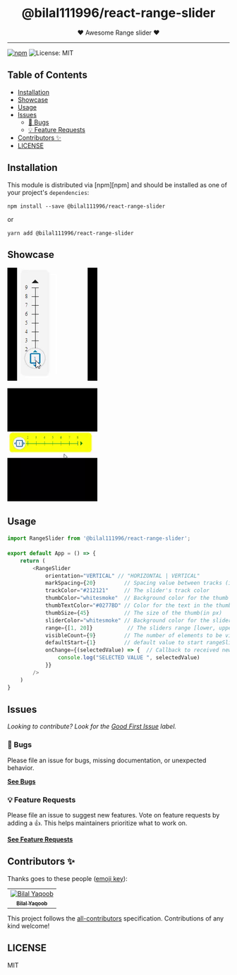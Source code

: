 <div align="center">
<h1>@bilal111996/react-range-slider</h1>

<p>❤ Awesome Range slider ❤</p>
</div>

---

<!-- prettier-ignore-start -->
[![npm](https://img.shields.io/npm/v/@bilal111996/react-range-slider)](https://www.npmjs.com/package/@bilal111996/react-range-slider)
![License: MIT](https://img.shields.io/badge/License-MIT-yellow.svg)
<!-- prettier-ignore-end -->

## Table of Contents

<!-- START doctoc generated TOC please keep comment here to allow auto update -->
<!-- DON'T EDIT THIS SECTION, INSTEAD RE-RUN doctoc TO UPDATE -->

- [Installation](#installation)
- [Showcase](#showcase)
- [Usage](#usage)
- [Issues](#issues)
  - [🐛 Bugs](#-bugs)
  - [💡 Feature Requests](#-feature-requests)
- [Contributors ✨](#contributors-)
- [LICENSE](#license)

<!-- END doctoc generated TOC please keep comment here to allow auto update -->

## Installation

This module is distributed via [npm][npm] and should be installed as one of your project's `dependencies`:

```
npm install --save @bilal111996/react-range-slider
```

or

```
yarn add @bilal111996/react-range-slider
```

## Showcase

![@bilal111996/react-range-slider verticle](https://raw.githubusercontent.com/bilalyaqoob/react-range-slider/master/verticle.gif)

![@bilal111996/react-range-slider horizontal](https://raw.githubusercontent.com/bilalyaqoob/react-range-slider/master/horizontal.gif)

## Usage

```javascript
import RangeSlider from '@bilal111996/react-range-slider';

export default App = () => {
    return (
        <RangeSlider
            orientation="VERTICAL" // "HORIZONTAL | VERTICAL"               //defaults to HORIZONTAL
            markSpacing={20}         // Spacing value between tracks (in px)     *REQUIRED*
            trackColor="#212121"     // The slider's track color          //defaults to #212121
            thumbColor="whitesmoke"  // Background color for the thumb (movable part)   //defaults to whitesmoke
            thumbTextColor="#0277BD" // Color for the text in the thumb  //defaults to #0D47A1
            thumbSize={45}           // The size of the thumb(in px)     //defaults to 40
            sliderColor="whitesmoke" // Background color for the slider  //defaults to whitesmoke
            range={[1, 20]}           // The sliders range [lower, upper]  *REQUIRED*
            visibleCount={9}         // The number of elements to be visible by default  *REQUIRED*
            defaultStart={1}         // default value to start rangeSlider
            onChange={(selectedValue) => {  // Callback to received new value when slider value changes
                console.log("SELECTED VALUE ", selectedValue)
            }}
        />
    )
}

```

## Issues

_Looking to contribute? Look for the [Good First Issue](https://github.com/bilalyaqoob/react-range-slider/issues?q=is%3Aissue+is%3Aopen+label%3A%22good+first+issue%22)
label._

### 🐛 Bugs

Please file an issue for bugs, missing documentation, or unexpected behavior.

[**See Bugs**](https://github.com/bilalyaqoob/react-range-slider/issues)

### 💡 Feature Requests

Please file an issue to suggest new features. Vote on feature requests by adding
a 👍. This helps maintainers prioritize what to work on.

[**See Feature Requests**](https://github.com/bilalyaqoob/react-range-slider/issues)

## Contributors ✨

Thanks goes to these people ([emoji key](https://github.com/all-contributors/all-contributors#emoji-key)):

<!-- ALL-CONTRIBUTORS-LIST:START - Do not remove or modify this section -->
<!-- prettier-ignore-start -->
<!-- markdownlint-disable -->
<table>
  <tr>
    <td align="center">
      <a href="https://github.com/bilalyaqoob">
        <img src="https://avatars0.githubusercontent.com/u/31065558?s=460&u=64e35e798a6f830a5bf3d448cd02699976ad15a2&v=4" width="100px;" alt="Bilal Yaqoob"/>
        <br />
        <sub>
          <b>Bilal Yaqoob</b>
        </sub>
      </a>
    </td>
  </tr>
</table>

<!-- markdownlint-enable -->
<!-- prettier-ignore-end -->

<!-- ALL-CONTRIBUTORS-LIST:END -->

This project follows the [all-contributors](https://github.com/all-contributors/all-contributors) specification.
Contributions of any kind welcome!

## LICENSE

MIT
